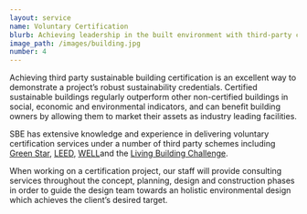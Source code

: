 ```yaml
---
layout: service
name: Voluntary Certification
blurb: Achieving leadership in the built environment with third-party certification
image_path: /images/building.jpg
number: 4
---
```



Achieving third party sustainable building certification is an excellent way to demonstrate a project’s robust sustainability credentials. Certified sustainable buildings regularly outperform other non-certified buildings in social, economic and environmental indicators, and can benefit building owners by allowing them to market their assets as industry leading facilities.

SBE has extensive knowledge and experience in delivering voluntary certification services under a number of third party schemes including [Green Star](http://new.gbca.org.au/), [LEED](https://new.usgbc.org/leed), [WELL](https://www.wellcertified.com/en/start-a-project)and the [Living Building Challenge](https://living-future.org/lbc/).

When working on a certification project, our staff will provide consulting services throughout the concept, planning, design and construction phases in order to guide the design team towards an holistic environmental design which achieves the client’s desired target.